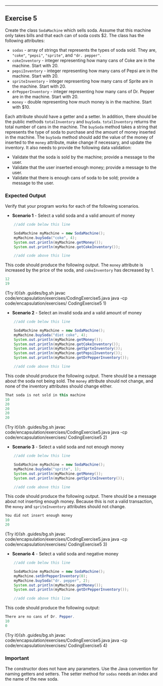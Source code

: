 ----------

## Exercise 5

Create the class `SodaMachine` which sells soda. Assume that this machine only takes bills and that each can of soda costs $2. The class has the following attributes:

* `sodas` - array of strings that represents the types of soda sold. They are, `"coke"`, `"pepsi"`, `"sprite"`, and `"dr. pepper"`.
* `cokeInventory` - integer representing how many cans of Coke are in the machine. Start with 20.
* `pepsiInventory` - integer representing how many cans of Pepsi are in the machine. Start with 20.
* `spriteInventory` - integer representing how many cans of Sprite are in the machine. Start with 20.
* `drPepperInventory` - integer representing how many cans of Dr. Pepper are in the machine. Start with 20.
* `money` - double representing how much money is in the machine. Start with $10.

Each attribute should have a getter and a setter. In addition, there should be the public methods `totalInventory` and `buySoda`. `totalInventory` returns the total number of cans in the machine. The `buySoda` method takes a string that represents the type of soda to purchase and the amount of money inserted in the machine. The `buySoda` method should add the value of the money of inserted to the `money` attribute, make change if necessary, and update the inventory. It also needs to provide the following data validation:

* Validate that the soda is sold by the machine; provide a message to the user.
* Validate that the user inserted enough money; provide a message to the user.
* Validate that there is enough cans of soda to be sold; provide a message to the user.

### Expected Output
Verify that your program works for each of the following scenarios.
* **Scenario 1** - Select a valid soda and a valid amount of money

```java
    //add code below this line

    SodaMachine myMachine = new SodaMachine();
    myMachine.buySoda("coke", 4);
    System.out.println(myMachine.getMoney());
    System.out.println(myMachine.getCokeInventory());

    //add code above this line
```

This code should produce the following output. The `money` attribute is increased by the price of the soda, and `cokeInventory` has decreased by 1.

```java
12
19
```

{Try it}(sh .guides/bg.sh javac code/encapsulation/exercises/CodingExercise5.java java -cp code/encapsulation/exercises/ CodingExercise5 1)

* **Scenario 2** - Select an invalid soda and a valid amount of money

```java
    //add code below this line

    SodaMachine myMachine = new SodaMachine();
    myMachine.buySoda("diet coke", 4);
    System.out.println(myMachine.getMoney());
    System.out.println(myMachine.getCokeInventory());
    System.out.println(myMachine.getSprteInventory());
    System.out.println(myMachine.getPepsiInventory());
    System.out.println(myMachine.getDrPepperInventory());

    //add code above this line
```

This code should produce the following output. There should be a message about the soda not being sold. The `money` attribute should not change, and none of the inventory attributes should change either.

```java
That soda is not sold in this machine
10
20
20
20
20
```

{Try it}(sh .guides/bg.sh javac code/encapsulation/exercises/CodingExercise5.java java -cp code/encapsulation/exercises/ CodingExercise5 2)

* **Scenario 3** - Select a valid soda and not enough money

```java
    //add code below this line

    SodaMachine myMachine = new SodaMachine();
    myMachine.buySoda("sprite", 1);
    System.out.println(myMachine.getMoney());
    System.out.println(myMachine.getSpriteInventory());

    //add code above this line
```

This code should produce the following output. There should be a message about not inserting enough money. Because this is not a valid transaction, the `money` and `spriteInventory` attributes should not change.

```java
You did not insert enough money
10
20
```

{Try it}(sh .guides/bg.sh javac code/encapsulation/exercises/CodingExercise5.java java -cp code/encapsulation/exercises/ CodingExercise5 3)

* **Scenario 4** - Select a valid soda and negative money

```java
    //add code below this line

    SodaMachine myMachine = new SodaMachine();
    myMachine.setDrPepperInventory(0);
    myMachine.buySoda("dr. pepper", 2);
    System.out.println(myMachine.getMoney());
    System.out.println(myMachine.getDrPepperInventory());

    //add code above this line
```

This code should produce the following output:

```java
There are no cans of Dr. Pepper.
10
0
```

{Try it}(sh .guides/bg.sh javac code/encapsulation/exercises/CodingExercise5.java java -cp code/encapsulation/exercises/ CodingExercise5 4)

### Important
The constructor does not have any parameters. Use the Java convention for naming getters and setters. The setter method for `sodas` needs an index and the name of the new soda.


